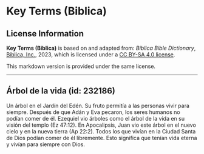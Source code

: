 # Key Terms (Biblica)

## License Information

**Key Terms (Biblica)** is based on and adapted from: _Biblica Bible Dictionary_, [Biblica, Inc.](https://www.biblica.com/), 2023, which is licensed under a [CC BY-SA 4.0 license](https://creativecommons.org/licenses/by-sa/4.0/legalcode.en).

This markdown version is provided under the same license.



--------------------------------

## Árbol de la vida (id: 232186)

Un árbol en el Jardín del Edén. Su fruto permitía a las personas vivir para siempre. Después de que Adán y Eva pecaron, los seres humanos no podían comer de él. Ezequiel vio árboles como el árbol de la vida en su visión del templo (Ez 47:12\). En Apocalipsis, Juan vio este árbol en el nuevo cielo y en la nueva tierra (Ap 22:2\). Todos los que vivían en la Ciudad Santa de Dios podían comer de él libremente. Esto significa que tenían vida eterna y vivían para siempre con Dios.


